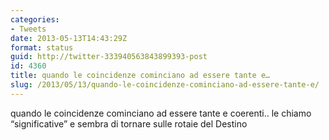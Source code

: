 ```yaml
---
categories:
- Tweets
date: 2013-05-13T14:43:29Z
format: status
guid: http://twitter-333940563843899393-post
id: 4360
title: quando le coincidenze cominciano ad essere tante e…
slug: /2013/05/13/quando-le-coincidenze-cominciano-ad-essere-tante-e/
---
```


quando le coincidenze cominciano ad essere tante e coerenti.. le chiamo “significative” e sembra di tornare sulle rotaie del Destino